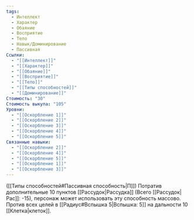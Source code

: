 ```yaml
---
tags:
  - Интеллект
  - Характер
  - Обаяние
  - Восприятие
  - Тело
  - Навык/Доминирование
  - Пассивная
Ссылки:
  - "[[Интеллект]]"
  - "[[Характер]]"
  - "[[Обаяние]]"
  - "[[Восприятие]]"
  - "[[Тело]]"
  - "[[Типы способностей]]"
  - "[[Доминирование]]"
Стоимость: "30"
Стоимость выкупа: "105"
Уровни:
  - "[[Оскорбление 1]]"
  - "[[Оскорбление 2]]"
  - "[[Оскорбление 3]]"
  - "[[Оскорбление 4]]"
  - "[[Оскорбление 5]]"
Связанные навыки:
  - "[[Оскорбление 2]]"
  - "[[Оскорбление 4]]"
  - "[[Оскорбление 5]]"
  - "[[Оскорбление 1]]"
  - "[[Оскорбление 3]]"
---
```

([[Типы способностей#Пассивная способность|П]]) Потратив дополнительные 10 пунктов [[Рассудок|Рассудка]] (Всего [[Рассудок|Рас]]: -15), персонаж может использовать эту способность массово. Против всех целей в [[Радиус#Вспышка 5|Вспышка: 5]] на дальности 10 [[Клетка|клеток]]. 